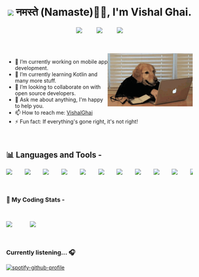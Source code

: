 <link href="https://cdn.jsdelivr.net/npm/bootstrap@5.0.0-beta1/dist/css/bootstrap.min.css" rel="stylesheet" integrity="sha384-giJF6kkoqNQ00vy+HMDP7azOuL0xtbfIcaT9wjKHr8RbDVddVHyTfAAsrekwKmP1" crossorigin="anonymous">


<h1 align="center"><img width="40px" src="https://img.icons8.com/office/80/000000/laptop.png"/> नमस्ते (Namaste)🙏🏻, I'm Vishal Ghai.</h1>
<h3 align="center">
  <pre><a class="col" href="https://www.linkedin.com/in/vishal-ghai-88587312a/"><img width="40px" src="https://img.icons8.com/doodle/48/000000/linkedin--v2.png"/></a>    <a class="col" href="mailTo:vghai2710@gmail.com"><img width="40px" src="https://img.icons8.com/doodle/48/000000/gmail.png"/></a>    <a class="col" href="https://twitter.com/VishalG33979663"><img width="40px" src="https://img.icons8.com/doodle/48/000000/twitter--v1.png"/></a></pre>
</h3>
  

<br/><br/>
<img align="right" width="230px" src="https://github.com/VishalGhai/VishalGhai/blob/main/programmer.gif"/>

- 🔭 I’m currently working on mobile app development.
- 🌱 I’m currently learning Kotlin and many more stuff.
- 👯 I’m looking to collaborate on with open source developers.
- 💬 Ask me about anything, I'm happy to help you.
- 📫 How to reach me: <a href="https://www.linkedin.com/in/vishal-ghai-88587312a/">VishalGhai</a>
- ⚡ Fun fact: If everything's gone right, it's not right!
<br/>

## :bar_chart: Languages and Tools -

<pre align="center"><img width="30px" src="https://img.icons8.com/color/48/000000/c-programming.png"/>    <img width="30px" src="https://img.icons8.com/color/48/000000/c-plus-plus-logo.png"/>    <img width="30px" src="https://img.icons8.com/color/48/000000/java-coffee-cup-logo.png"/>    <img width="30px" src="https://img.icons8.com/color/48/000000/html-5.png"/>    <img width="30px" src="https://img.icons8.com/color/48/000000/css3.png"/>    <img width="30px" src="https://img.icons8.com/color/48/000000/javascript.png"/>    <img width="30px" src="https://img.icons8.com/nolan/64/react-native.png"/>    <img width="30px" src="https://img.icons8.com/fluent/48/000000/visual-studio-code-2019.png"/>    <img width="30px" src="https://img.icons8.com/color/48/000000/kotlin.png"/>    <img width="30px" src="https://img.icons8.com/color/48/000000/mongodb.png"/>    <img width="30px" src="https://img.icons8.com/color/48/000000/oracle-logo.png"/>    <img width="30px" src="https://img.icons8.com/color/48/000000/bootstrap.png"/>    <img width="30px" src="https://img.icons8.com/color/48/000000/firebase.png"/>    <img width="30px" src="https://img.icons8.com/fluent/48/000000/google-cloud.png"/>    <img width="30px" src="https://img.icons8.com/color/48/000000/python.png"/>
</pre>

<br/>

### 🚀 My Coding Stats -

<br/>

<img src="https://github-readme-stats.vercel.app/api/top-langs/?username=vishalghai&layout=compact&hide=JupyterNotebook" width="360px"/> <img align="right" src="https://github-readme-stats.vercel.app/api?username=vishalghai&count_private=true&show_icons=true" width="440px"/>

<br/>

### Currently listening... :headphones:

[![spotify-github-profile](https://spotify-github-profile.vercel.app/api/view?uid=31m3plxtqcdp2cgsk4cony7ddliy&cover_image=true)](https://spotify-github-profile.vercel.app/api/view?uid=31m3plxtqcdp2cgsk4cony7ddliy&redirect=true)
